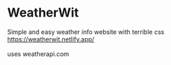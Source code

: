 # WeatherWit
Simple and easy weather info website with terrible css
<br>
https://weatherwit.netlify.app/
<br>
<br>
uses weatherapi.com
